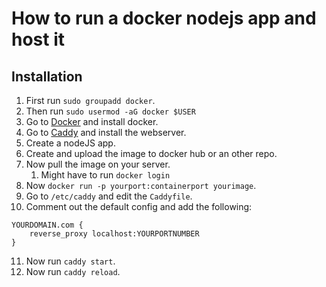 # How to run a docker nodejs app and host it
## Installation
1. First run `sudo groupadd docker`.
2. Then run `sudo usermod -aG docker $USER`
3. Go to [Docker](https://docs.docker.com/engine/install/ubuntu/) and install docker.
4. Go to [Caddy](https://caddyserver.com/docs/install#debian-ubuntu-raspbian) and install the webserver.
5. Create a nodeJS app.
6. Create and upload the image to docker hub or an other repo.
7. Now pull the image on your server.
	1. Might have to run `docker login`
8. Now `docker run -p yourport:containerport yourimage`.
9. Go to `/etc/caddy` and edit the `Caddyfile`.
10. Comment out the default config and add the following:
```
YOURDOMAIN.com {
	reverse_proxy localhost:YOURPORTNUMBER
}
```
11. Now run `caddy start`.
12. Now run `caddy reload`.
